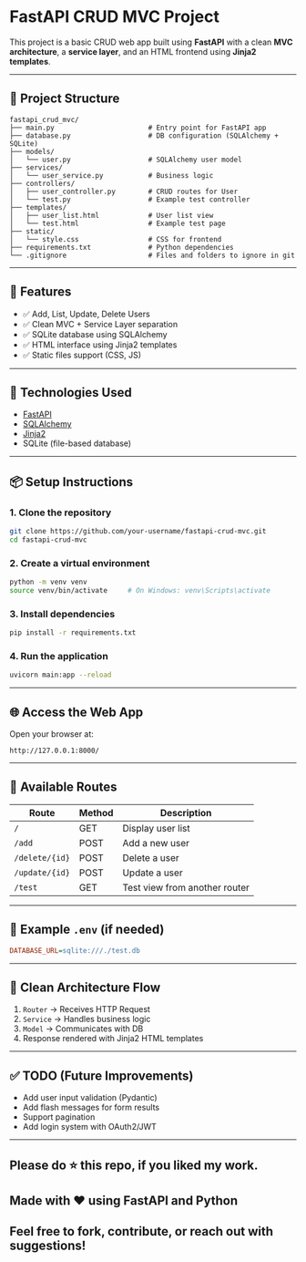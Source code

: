 # FastAPI CRUD MVC Project

This project is a basic CRUD web app built using **FastAPI** with a clean **MVC architecture**, a **service layer**, and an HTML frontend using **Jinja2 templates**.

---

## 📁 Project Structure

```
fastapi_crud_mvc/
├── main.py                       # Entry point for FastAPI app
├── database.py                   # DB configuration (SQLAlchemy + SQLite)
├── models/
│   └── user.py                   # SQLAlchemy user model
├── services/
│   └── user_service.py           # Business logic
├── controllers/
│   ├── user_controller.py        # CRUD routes for User
│   └── test.py                   # Example test controller
├── templates/
│   ├── user_list.html            # User list view
│   └── test.html                 # Example test page
├── static/
│   └── style.css                 # CSS for frontend
├── requirements.txt              # Python dependencies
└── .gitignore                    # Files and folders to ignore in git
```

---

## 🚀 Features

- ✅ Add, List, Update, Delete Users
- ✅ Clean MVC + Service Layer separation
- ✅ SQLite database using SQLAlchemy
- ✅ HTML interface using Jinja2 templates
- ✅ Static files support (CSS, JS)

---

## 🧰 Technologies Used

- [FastAPI](https://fastapi.tiangolo.com/)
- [SQLAlchemy](https://www.sqlalchemy.org/)
- [Jinja2](https://jinja.palletsprojects.com/)
- SQLite (file-based database)

---

## 📦 Setup Instructions

### 1. Clone the repository

```bash
git clone https://github.com/your-username/fastapi-crud-mvc.git
cd fastapi-crud-mvc
```

### 2. Create a virtual environment

```bash
python -m venv venv
source venv/bin/activate     # On Windows: venv\Scripts\activate
```

### 3. Install dependencies

```bash
pip install -r requirements.txt
```

### 4. Run the application

```bash
uvicorn main:app --reload
```

---

## 🌐 Access the Web App

Open your browser at:

```
http://127.0.0.1:8000/
```

---

## 🧪 Available Routes

| Route             | Method | Description                     |
|------------------|--------|---------------------------------|
| `/`              | GET    | Display user list               |
| `/add`           | POST   | Add a new user                  |
| `/delete/{id}`   | POST   | Delete a user                   |
| `/update/{id}`   | POST   | Update a user                   |
| `/test`          | GET    | Test view from another router   |

---

## 📄 Example `.env` (if needed)

```ini
DATABASE_URL=sqlite:///./test.db
```

---

## 🧼 Clean Architecture Flow

1. `Router` → Receives HTTP Request
2. `Service` → Handles business logic
3. `Model` → Communicates with DB
4. Response rendered with Jinja2 HTML templates

---

## ✅ TODO (Future Improvements)

- Add user input validation (Pydantic)
- Add flash messages for form results
- Support pagination
- Add login system with OAuth2/JWT

---

##  Please do ⭐ this repo, if you liked my work.
##  Made with ❤️ using FastAPI and Python

## Feel free to fork, contribute, or reach out with suggestions!
